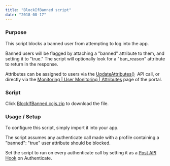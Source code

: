 ```yaml
---
title: "BlockIfBanned script"
date: "2018-08-17"
---
```


### Purpose

This script blocks a banned user from attempting to log into the app.

Banned users will be flagged by attaching a "banned" attribute to them, and setting it to "true." The script will optionally look for a "ban_reason" attribute to return in the response.

Attributes can be assigned to users via the [UpdateAttributes()](/api/capi/playerstate/updateattributes)  API call, or directly via the [Monitoring | User Monitoring | Attributes](https://portal.braincloudservers.com/admin/dashboard#/monitoring/player-attributes) page of the portal.

### Script

Click [BlockIfBanned.ccjs.zip](script/BlockIfBanned.ccjs.zip) to download the file.

### Usage / Setup

To configure this script, simply import it into your app.

The script assumes any authenticate call made with a profile containing a "banned": "true" user attribute should be blocked.

Set the script to run on every authenticate call by setting it as a [Post API Hook](/learn/cloud-code-central/cloud-code-tutorials/cloud-code-tutorial4-pre-and-post-hooks/) on Authenticate.
